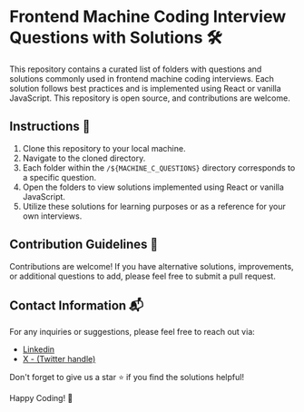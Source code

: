# Frontend Machine Coding Interview Questions with Solutions 🛠️

This repository contains a curated list of folders with questions and solutions commonly used in frontend machine coding interviews. Each solution follows best practices and is implemented using React or vanilla JavaScript. This repository is open source, and contributions are welcome.


## Instructions 📝

1. Clone this repository to your local machine.
2. Navigate to the cloned directory.
3. Each folder within the `/${MACHINE_C_QUESTIONS}` directory corresponds to a specific question.
4. Open the folders to view solutions implemented using React or vanilla JavaScript.
5. Utilize these solutions for learning purposes or as a reference for your own interviews.

## Contribution Guidelines 🤝

Contributions are welcome! If you have alternative solutions, improvements, or additional questions to add, please feel free to submit a pull request.

## Contact Information 📬

For any inquiries or suggestions, please feel free to reach out via:

- [Linkedin](https://www.linkedin.com/in/khanrazadev)
- [X - (Twitter handle)](https://twitter.com/khanrazadev)

Don't forget to give us a star ⭐️ if you find the solutions helpful!

Happy Coding! 🚀